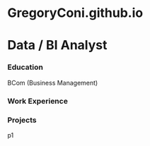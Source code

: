 # GregoryConi.github.io
# Data / BI Analyst
### Education
BCom (Business Management)
### Work Experience
### Projects
p1

